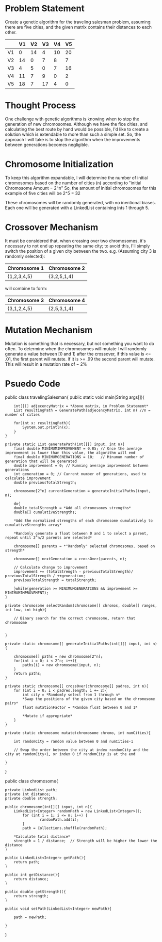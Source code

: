 # Problem Statement
Create a genetic algorithm for the traveling salesman problem, assuming there are five cities, and the given matrix contains their distances to each other.

|    | V1 | V2 | V3 | V4 | V5 |
|----|----|----|----|----|----|
| V1 | 0  | 14 | 4  | 10 | 20 |
| V2 | 14 | 0  | 7  | 8  | 7  |
| V3 | 4  | 5  | 0  | 7  | 16 |
| V4 | 11 | 7  | 9  | 0  | 2  |
| V5 | 18 | 7  | 17 | 4  | 0  |

# Thought Process

One challenge with genetic algorithms is knowing when to stop the generation of new chromosomes. Although we have the fice cities, and calculating the best route by hand
would be possible, I'd like to create a solution which is extendable to more than such a simple set.
So, the approach I will take is to stop the algorithm when the improvements between generations becomes negligible.


# Chromosome Initialization

To keep this algorithm expandable, I will determine the number of initial chromosomes based on the number of cities (n) according to "initial Chromosome Amount = 2^n"
So, the amount of initial chromosomes for this example of five cities will be 2^5 = 32

These chromosomes will be randomly generated, with no inentional biases.
Each one will be generated with a LinkedList containing ints 1 through 5.

# Crossover Mechanism

It must be considered that, when crossing over two chromosomes, it's necessary to not end up repeating the same city; to avoid this, 
I'll simply switch the position of a given city between the two.
e.g. (Assuming city 3 is randomly selected):

Chromosome 1|Chromosome 2
------------|------------
{1,2,3,4,5} |{3,2,5,1,4}

will combine to form:

Chromosome 3|Chromosome 4
------------|------------
{3,1,2,4,5} |{2,5,3,1,4}


# Mutation Mechanism

Mutation is something that is necessary, but not something you want to do often.
To determine when the chromosomes will mutate I will randomly generate a value between [0 and 1) after the crossover,
if this value is <= .01, the first parent will mutate. If it is >= .99 the second parent will mutate.
This will result in a mutation rate of ~ 2%

# Psuedo Code

public class travelingSalesman{
	public static void main(String args[]){
		
		int[][] adjecencyMatrix = *Above matrix, in Problem Statement*
		List resultingPath = GeneratePath(adjecencyMatrix, int n) //n = number of cities

		for(int x: resultingPath){
			System.out.println(x);
		}
	} 

	private static List generatePath(int[][] input, int n){
		final double MINIMUMIMPROVEMENT = 0.05;	// Once the average improvement is lower than this value, the algorithm will end
		final double MINIMUMGENERATIONS = 10;	// Minumum number of generation that will be generated
		double improvement = 0;	// Running average improvement between generations
		int generation = 0;	// Current number of generations, used to calculate improvement
		double previousTotalStrength;

		chromosome[2^n] currentGeneration = generateInitialPaths(input, n);

		do{
		double totalStrength = *Add all chromosomes strengths*
		double[] cumulativeStrengths;
		
		*Add the normalized strengths of each chromosome cumulatively to cumulativeStrengths array*

		*Randomly generate a float between 0 and 1 to select a parent, repeat until 2^n/2 parents are selected*
		
		chromosome[] parents = *"Randomly" selected chromosomes, based on strength*
		
		chromosome[] nextGeneration = crossOver(parents, n);
		
		// Calculate change to improvement
		improvement += (totalStrength - previousTotalStrength)/ previousTotalStrength / ++generation;
		previousTotalStrength = totalStrength;		

		}while(generation >= MINIMUMGENERATIONS && improvement >= MINIMUMIMPROVEMENT);
	}

	private chromosome selectRandom(chromosome[] chromos, double[] ranges, int low, int high){
		
		// Binary search for the correct chromosome, return that chromosome


	}

	private static chromosome[] generateInitialPaths(int[][] input, int n){
	
		chromosome[] paths = new chromosome[2^n]; 
		for(int i = 0; i < 2^n; i++){
			paths[i] = new chromosome(input, n);	
		}
		return paths;
	}

	private static chromosome[] crossOver(chromosome[] padres, int n){
		for (int i = 0; i < padres.length; i += 2){
			int city = *Randomly select from 1 through n*
			*Swap the positions of the given city based on the chromosome pairs*
			float mutationFactor = *Random float between 0 and 1*
			
			*Mutate if appropriate*
		}
	}

	private static chromosome mutate(chromosome chromo, int numCities){
	
		int randomCity = random value between 0 and numCities-1
		
		// Swap the order between the city at index randomCity and the city at randomCity+1, or index 0 if randomCity is at the end

	}
}

public class chromosome{

	private LinkedList path;
	private int distance;
	private double strength;
	
	public chromosome(int[][] input, int n){
		LinkedList<Integer> randomPath = new LinkedList<Integer>();
        	for (int i = 1; i <= n; i++) {
            		randomPath.add(i);
        	}
        	path = Collections.shuffle(randomPath);
		
		*Calculate total distance*
		strength = 1 / distance;  // Strength will be higher the lower the distance
	}

	public LinkedList<Integer> getPath(){
		return path;
	}

	public int getDistance(){
		return distance;
	}

	public double getStrength(){
		return strength;
	}

	public void setPath(LinkedList<Integer> newPath){
	
		path = newPath;

	}
}
